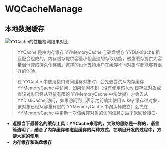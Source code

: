 # WQCacheManage
## 本地数据缓存

![YYCache的性能检测结果对比](https://camo.githubusercontent.com/5c7ccfde5bc04c6627d2dd744378b0d4155e3a49/68747470733a2f2f7261772e6769746875622e636f6d2f69626972656d652f595943616368652f6d61737465722f42656e63686d61726b2f526573756c745f6d656d6f72792e706e67)


> YYCache 是由内存缓存 YYMemoryCache 与磁盘缓存 YYDiskCache 相互配合组成的，内存缓存提供容量小但高速的存取功能，磁盘缓存提供大容量但低速的持久化存储。这样的设计支持用户在缓存不同对象时都能够有很好的体验。

> 在 YYCache 中使用接口访问缓存对象时，会先去尝试从内存缓存 YYMemoryCache 中访问，如果访问不到（没有使用该 key 缓存过对象或者该对象已经从容量有限的 YYMemoryCache 中淘汰掉）才会去从 YYDiskCache 访问，如果访问到（表示之前确实使用该 key 缓存过对象，该对象已经从容量有限的 YYMemoryCache 中淘汰掉成立）会先在 YYMemoryCache 中更新一次该缓存对象的访问信息之后才返回给接口。

- **返照当下最著名的缓存工具：YYCache来写的，大致的思路是一样的，语言简洁明了，结合了内存缓存和磁盘缓存的两种方式，在项目开发的过程中，方便大家的使用**
- **内存缓存和磁盘缓存**
